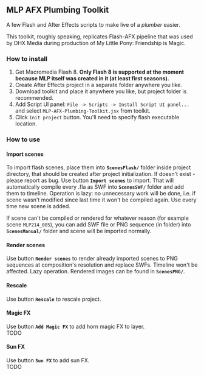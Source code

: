 ## MLP AFX Plumbing Toolkit ##
A few Flash and After Effects scripts to make live of a *plumber* easier.  

This toolkit, roughly speaking, replicates Flash-AFX pipeline that was used by DHX Media during production of My Little Pony: Friendship is Magic.  

### How to install ###
1. Get Macromedia Flash 8. **Only Flash 8 is supported at the moment because MLP itself was created in it (at least first seasons).**  
2. Create After Effects project in a separate folder anywhere you like.  
3. Download toolkit and place it anywhere you like, but project folder is recommended.  
4. Add Script UI panel: `File -> Scripts -> Install Script UI panel...` and select `MLP-AFX-Plumbing-Toolkit.jsx` from toolkit.  
5. Click `Init project` button. You'll need to specify flash executable location.  
  
### How to use ###  

#### Import scenes ####  
To import flash scenes, place them into **`ScenesFlash/`** folder inside project directory, that should be created after project initialization. If doesn't exist - please report as bug. Use button **`Import scenes`** to import. That will automatically compile every .fla as SWF into **`ScenesSWF/`** folder and add them to timeline. Operation is lazy: no unnecessary work will be done, i.e. if scene wasn't modified since last time it won't be compiled again. Use every time new scene is added.  
  
If scene can't be compiled or rendered for whatever reason (for example scene `MLP214_085`), you can add SWF file or PNG sequence (in folder) into **`ScenesManual/`** folder and scene will be imported normally.  

#### Render scenes ####  
Use button **`Render scenes`** to render already imported scenes to PNG sequences at composition's resolution and replace SWFs. Timeline won't be affected. Lazy operation. Rendered images can be found in **`ScenesPNG/`**.

#### Rescale ####  
Use button **`Rescale`** to rescale project.  
  
#### Magic FX ####  
Use button **`Add Magic FX`** to add horn magic FX to layer.  
TODO  
  
#### Sun FX ####  
Use button **`Sun FX`** to add sun FX.  
TODO   